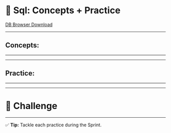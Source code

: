 # 📘 Sql: Concepts + Practice

[DB Browser Download](https://sqlitebrowser.org/dl/)

---
## Concepts:

[//]: # 'concepts-start'



---

[//]: # 'concepts-end'

---

## Practice:

[//]: # 'practice-start'


---

[//]: # 'practice-end'

---

# 🧩 Challenge

[//]: # 'challenges-start'

[//]: # 'challenges-end'

---

✅ **Tip:** Tackle each practice during the Sprint.
